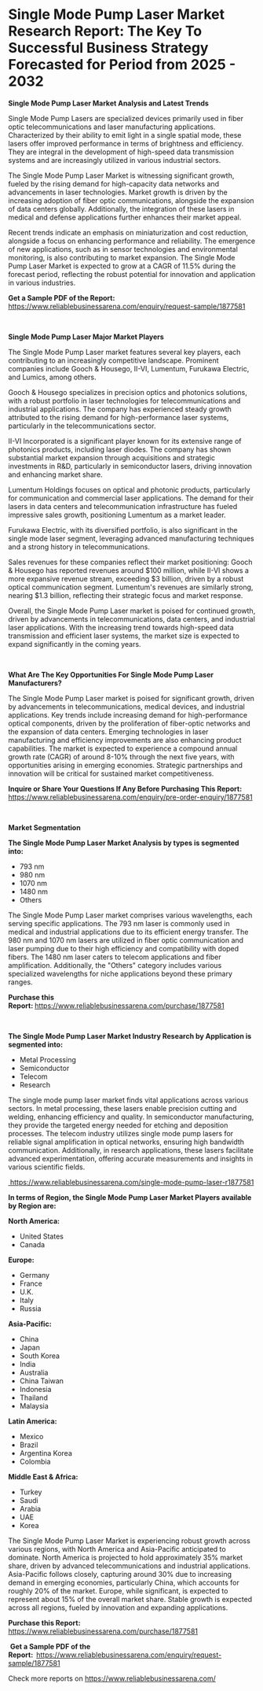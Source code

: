 <p><h1>Single Mode Pump Laser Market Research Report: The Key To Successful Business Strategy Forecasted for Period from 2025 - 2032</h1></p><p><strong>Single Mode Pump Laser Market Analysis and Latest Trends</strong></p>
<p><p>Single Mode Pump Lasers are specialized devices primarily used in fiber optic telecommunications and laser manufacturing applications. Characterized by their ability to emit light in a single spatial mode, these lasers offer improved performance in terms of brightness and efficiency. They are integral in the development of high-speed data transmission systems and are increasingly utilized in various industrial sectors.</p><p>The Single Mode Pump Laser Market is witnessing significant growth, fueled by the rising demand for high-capacity data networks and advancements in laser technologies. Market growth is driven by the increasing adoption of fiber optic communications, alongside the expansion of data centers globally. Additionally, the integration of these lasers in medical and defense applications further enhances their market appeal.</p><p>Recent trends indicate an emphasis on miniaturization and cost reduction, alongside a focus on enhancing performance and reliability. The emergence of new applications, such as in sensor technologies and environmental monitoring, is also contributing to market expansion. The Single Mode Pump Laser Market is expected to grow at a CAGR of 11.5% during the forecast period, reflecting the robust potential for innovation and application in various industries.</p></p>
<p><strong>Get a Sample PDF of the Report:&nbsp;</strong> <a href="https://www.reliablebusinessarena.com/enquiry/request-sample/1877581?utm_campaign=2262&utm_medium=2&utm_source=Github&utm_content=ia&utm_term=13022025&utm_id=single-mode-pump-laser">https://www.reliablebusinessarena.com/enquiry/request-sample/1877581</a></p>
<p>&nbsp;</p>
<p><strong>Single Mode Pump Laser Major Market Players</strong></p>
<p><p>The Single Mode Pump Laser market features several key players, each contributing to an increasingly competitive landscape. Prominent companies include Gooch & Housego, II-VI, Lumentum, Furukawa Electric, and Lumics, among others.</p><p>Gooch & Housego specializes in precision optics and photonics solutions, with a robust portfolio in laser technologies for telecommunications and industrial applications. The company has experienced steady growth attributed to the rising demand for high-performance laser systems, particularly in the telecommunications sector. </p><p>II-VI Incorporated is a significant player known for its extensive range of photonics products, including laser diodes. The company has shown substantial market expansion through acquisitions and strategic investments in R&D, particularly in semiconductor lasers, driving innovation and enhancing market share. </p><p>Lumentum Holdings focuses on optical and photonic products, particularly for communication and commercial laser applications. The demand for their lasers in data centers and telecommunication infrastructure has fueled impressive sales growth, positioning Lumentum as a market leader. </p><p>Furukawa Electric, with its diversified portfolio, is also significant in the single mode laser segment, leveraging advanced manufacturing techniques and a strong history in telecommunications.</p><p>Sales revenues for these companies reflect their market positioning: Gooch & Housego has reported revenues around $100 million, while II-VI shows a more expansive revenue stream, exceeding $3 billion, driven by a robust optical communication segment. Lumentum's revenues are similarly strong, nearing $1.3 billion, reflecting their strategic focus and market response.</p><p>Overall, the Single Mode Pump Laser market is poised for continued growth, driven by advancements in telecommunications, data centers, and industrial laser applications. With the increasing trend towards high-speed data transmission and efficient laser systems, the market size is expected to expand significantly in the coming years.</p></p>
<p>&nbsp;</p>
<p><strong>What Are The Key Opportunities For Single Mode Pump Laser Manufacturers?</strong></p>
<p><p>The Single Mode Pump Laser market is poised for significant growth, driven by advancements in telecommunications, medical devices, and industrial applications. Key trends include increasing demand for high-performance optical components, driven by the proliferation of fiber-optic networks and the expansion of data centers. Emerging technologies in laser manufacturing and efficiency improvements are also enhancing product capabilities. The market is expected to experience a compound annual growth rate (CAGR) of around 8-10% through the next five years, with opportunities arising in emerging economies. Strategic partnerships and innovation will be critical for sustained market competitiveness.</p></p>
<p><strong>Inquire or Share Your Questions If Any Before Purchasing This Report:</strong> <a href="https://www.reliablebusinessarena.com/enquiry/pre-order-enquiry/1877581?utm_campaign=2262&utm_medium=2&utm_source=Github&utm_content=ia&utm_term=13022025&utm_id=single-mode-pump-laser">https://www.reliablebusinessarena.com/enquiry/pre-order-enquiry/1877581</a></p>
<p>&nbsp;</p>
<p><strong>Market Segmentation</strong></p>
<p><strong>The Single Mode Pump Laser Market Analysis by types is segmented into:</strong></p>
<p><ul><li>793 nm</li><li>980 nm</li><li>1070 nm</li><li>1480 nm</li><li>Others</li></ul></p>
<p><p>The Single Mode Pump Laser market comprises various wavelengths, each serving specific applications. The 793 nm laser is commonly used in medical and industrial applications due to its efficient energy transfer. The 980 nm and 1070 nm lasers are utilized in fiber optic communication and laser pumping due to their high efficiency and compatibility with doped fibers. The 1480 nm laser caters to telecom applications and fiber amplification. Additionally, the "Others" category includes various specialized wavelengths for niche applications beyond these primary ranges.</p></p>
<p><strong>Purchase this Report:&nbsp;</strong><a href="https://www.reliablebusinessarena.com/purchase/1877581?utm_campaign=2262&utm_medium=2&utm_source=Github&utm_content=ia&utm_term=13022025&utm_id=single-mode-pump-laser">https://www.reliablebusinessarena.com/purchase/1877581</a></p>
<p>&nbsp;</p>
<p><strong>The Single Mode Pump Laser Market Industry Research by Application is segmented into:</strong></p>
<p><ul><li>Metal Processing</li><li>Semiconductor</li><li>Telecom</li><li>Research</li></ul></p>
<p><p>The single mode pump laser market finds vital applications across various sectors. In metal processing, these lasers enable precision cutting and welding, enhancing efficiency and quality. In semiconductor manufacturing, they provide the targeted energy needed for etching and deposition processes. The telecom industry utilizes single mode pump lasers for reliable signal amplification in optical networks, ensuring high bandwidth communication. Additionally, in research applications, these lasers facilitate advanced experimentation, offering accurate measurements and insights in various scientific fields.</p></p>
<p><a href="https://www.reliablebusinessarena.com/single-mode-pump-laser-r1877581?utm_campaign=2262&utm_medium=2&utm_source=Github&utm_content=ia&utm_term=13022025&utm_id=single-mode-pump-laser">&nbsp;https://www.reliablebusinessarena.com/single-mode-pump-laser-r1877581</a></p>
<p><strong>In terms of Region, the Single Mode Pump Laser Market Players available by Region are:</strong></p>
<p>
    <p> <strong> North America: </strong>
        <ul>
            <li>United States</li>
            <li>Canada</li>
        </ul>
        </p> 
    <p> <strong> Europe: </strong>
        <ul>
            <li>Germany</li>
            <li>France</li>
            <li>U.K.</li>
            <li>Italy</li>
            <li>Russia</li>
        </ul>
        </p> 
    <p> <strong> Asia-Pacific: </strong>
        <ul>
            <li>China</li>
            <li>Japan</li>
            <li>South Korea</li>
            <li>India</li>
            <li>Australia</li>
            <li>China Taiwan</li>
            <li>Indonesia</li>
            <li>Thailand</li>
            <li>Malaysia</li>
        </ul>
        </p> 
    <p> <strong> Latin America: </strong>
        <ul>
            <li>Mexico</li>
            <li>Brazil</li>
            <li>Argentina Korea</li>
            <li>Colombia</li>
        </ul>
        </p> 
    <p> <strong> Middle East & Africa: </strong>
        <ul>
            <li>Turkey</li>
            <li>Saudi</li>
            <li>Arabia</li>
            <li>UAE</li>
            <li>Korea</li>
        </ul>
    </p>
    </p>
<p><p>The Single Mode Pump Laser Market is experiencing robust growth across various regions, with North America and Asia-Pacific anticipated to dominate. North America is projected to hold approximately 35% market share, driven by advanced telecommunications and industrial applications. Asia-Pacific follows closely, capturing around 30% due to increasing demand in emerging economies, particularly China, which accounts for roughly 20% of the market. Europe, while significant, is expected to represent about 15% of the overall market share. Stable growth is expected across all regions, fueled by innovation and expanding applications.</p></p>
<p><strong>Purchase this Report: </strong><a href="https://www.reliablebusinessarena.com/purchase/1877581?utm_campaign=2262&utm_medium=2&utm_source=Github&utm_content=ia&utm_term=13022025&utm_id=single-mode-pump-laser">https://www.reliablebusinessarena.com/purchase/1877581</a></p>
<p>&nbsp;<strong>Get a Sample PDF of the Report:&nbsp;&nbsp;</strong><a href="https://www.reliablebusinessarena.com/enquiry/request-sample/1877581?utm_campaign=2262&utm_medium=2&utm_source=Github&utm_content=ia&utm_term=13022025&utm_id=single-mode-pump-laser">https://www.reliablebusinessarena.com/enquiry/request-sample/1877581</a></p>
<p><strong></strong></p>
<p>Check more reports on <a href="https://www.reliablebusinessarena.com/?utm_campaign=2262&utm_medium=2&utm_source=Github&utm_content=ia&utm_term=13022025&utm_id=single-mode-pump-laser">https://www.reliablebusinessarena.com/</a></p>